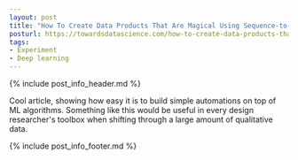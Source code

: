 ```yaml
---
layout: post
title: "How To Create Data Products That Are Magical Using Sequence-to-Sequence Models"
posturl: https://towardsdatascience.com/how-to-create-data-products-that-are-magical-using-sequence-to-sequence-models-703f86a231f8
tags:
- Experiment
- Deep learning
---
```


{% include post_info_header.md %}

Cool article, showing how easy it is to build simple automations on top of ML algorithms. Something like this would be useful in every design researcher's toolbox when shifting through a large amount of qualitative data.

<!--more-->
{% include post_info_footer.md %}
